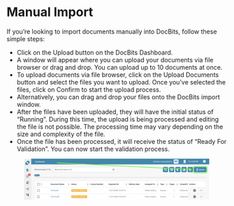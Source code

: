 # Manual Import

If you’re looking to import documents manually into DocBits, follow these simple steps:

* Click on the Upload button on the DocBits Dashboard.
* A window will appear where you can upload your documents via file browser or drag and drop. You can upload up to 10 documents at once.
* To upload documents via file browser, click on the Upload Documents button and select the files you want to upload. Once you’ve selected the files, click on Confirm to start the upload process.
* Alternatively, you can drag and drop your files onto the DocBits import window.
* After the files have been uploaded, they will have the initial status of “Running”. During this time, the upload is being processed and editing the file is not possible. The processing time may vary depending on the size and complexity of the file.
* Once the file has been processed, it will receive the status of “Ready For Validation”. You can now start the validation process.

<figure><img src="../../.gitbook/assets/manual-import1.png" alt=""><figcaption></figcaption></figure>
